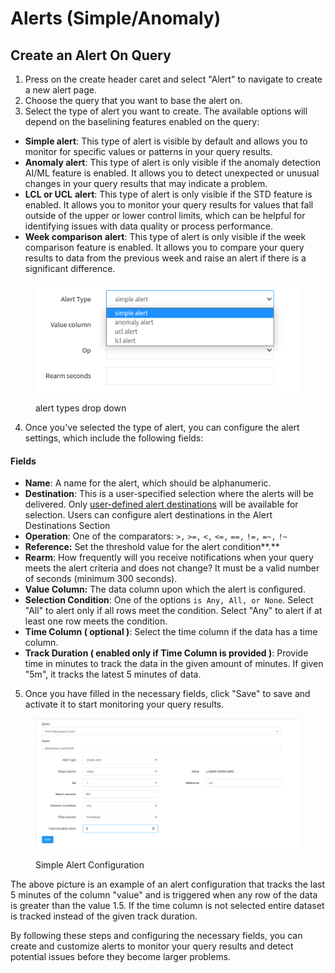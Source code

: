 # Alerts (Simple/Anomaly)

## Create an Alert On Query

1. Press on the create header caret and select "Alert" to navigate to create a new alert page.
2. Choose the query that you want to base the alert on.
3. Select the type of alert you want to create. The available options will depend on the baselining features enabled on the query:

* **Simple alert**: This type of alert is visible by default and allows you to monitor for specific values or patterns in your query results.
* **Anomaly alert**: This type of alert is only visible if the anomaly detection AI/ML feature is enabled. It allows you to detect unexpected or unusual changes in your query results that may indicate a problem.
* **LCL or UCL** **alert**: This type of alert is only visible if the STD feature is enabled. It allows you to monitor your query results for values that fall outside of the upper or lower control limits, which can be helpful for identifying issues with data quality or process performance.
* **Week comparison** **alert**: This type of alert is only visible if the week comparison feature is enabled. It allows you to compare your query results to data from the previous week and raise an alert if there is a significant difference.

<figure><img src="../.gitbook/assets/alert-types.png" alt=""><figcaption><p>alert types drop down</p></figcaption></figure>

4. Once you've selected the type of alert, you can configure the alert settings, which include the following fields:

#### Fields

* **Name**: A name for the alert, which should be alphanumeric.
* **Destination**: This is a user-specified selection where the alerts will be delivered. Only [user-defined alert destinations](../integrations/list-of-integrations/alert-destinations.md) will be available for selection. Users can configure alert destinations in the Alert Destinations Section
* **Operation**: One of the comparators: `>,` `>=,` `<,` `<=,` `==,` `!=,` `=~,` `!~`
* **Reference:** Set the threshold value for the alert condition**.**
* **Rearm**: How frequently will you receive notifications when your query meets the alert criteria and does not change?  It must be a valid number of seconds (minimum 300 seconds).
* **Value Column:**  The data column upon which the alert is configured.
* **Selection Condition**:  One of the options `is Any, All, or None`.  Select "All" to alert only if all rows meet the condition. Select "Any" to alert if at least one row meets the condition.
* **Time Column **<mark style="background-color:purple;">**( optional )**</mark>: Select the time column if the data has a time column.
* **Track Duration **<mark style="background-color:purple;">**( enabled only if Time Column is provided )**</mark>:  Provide time in minutes to track the data in the given amount of minutes. If given "5m", it tracks the latest 5 minutes of data.

5. Once you have filled in the necessary fields, click "Save" to save and activate it to start monitoring your query results.

<figure><img src="../.gitbook/assets/alert config.png" alt=""><figcaption><p>Simple Alert Configuration</p></figcaption></figure>



The above picture is an example of an alert configuration that tracks the last 5 minutes of the column "value" and is triggered when any row of the data is greater than the value 1.5. If the time column is not selected entire dataset is tracked instead of the given track duration.

By following these steps and configuring the necessary fields, you can create and customize alerts to monitor your query results and detect potential issues before they become larger problems.
